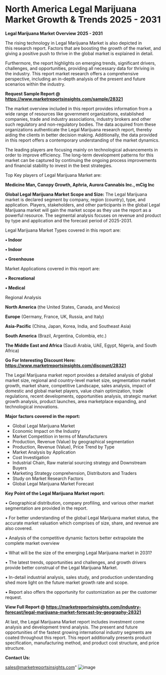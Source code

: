 # North America Legal Marijuana Market Growth & Trends 2025 - 2031

<Strong> Legal Marijuana Market Overview 2025 - 2031</strong>

The rising technology in Legal Marijuana Market is also depicted in this research report. Factors that are boosting the growth of the market, and giving a positive push to thrive in the global market is explained in detail.

Furthermore, the report highlights on emerging trends, significant drivers, challenges, and opportunities, providing all necessary data for thriving in the industry. This report market research offers a comprehensive perspective, including an in-depth analysis of the present and future scenarios within the industry.

<strong>Request Sample Report @ <a href=https://www.marketreportsinsights.com/sample/28321>https://www.marketreportsinsights.com/sample/28321</a></strong>

The market overview included in this report provides information from a wide range of resources like government organizations, established companies, trade and industry associations, industry brokers and other such regulatory and non-regulatory bodies. The data acquired from these organizations authenticate the Legal Marijuana research report, thereby aiding the clients in better decision making. Additionally, the data provided in this report offers a contemporary understanding of the market dynamics.

The leading players are focusing mainly on technological advancements in order to improve efficiency. The long-term development patterns for this market can be captured by continuing the ongoing process improvements and financial stability to invest in the best strategies.

Top Key players of Legal Marijuana Market are:

<strong>Medicine Man, Canopy Growth, Aphria, Aurora Cannabis Inc., mCig Inc</strong>

<strong><b>Global Legal Marijuana Market Scope and Size:</b></strong>
The Legal Marijuana market is declared segment by company, region (country), type, and application. Players, stakeholders, and other participants in the global Legal Marijuana market will gain the market scope as they use the report as a powerful resource. The segmental analysis focuses on revenue and product by type and application and the forecast period of 2025-2031.

Legal Marijuana Market Types covered in this report are:

<strong>• Indoor

• Indoor

• Greenhouse</strong>

Market Applications covered in this report are:

<strong>• Recreational

• Medical</strong> 

Regional Analysis

<strong>North America</strong> (the United States, Canada, and Mexico)

<strong>Europe</strong> (Germany, France, UK, Russia, and Italy)

<strong>Asia-Pacific</strong> (China, Japan, Korea, India, and Southeast Asia)

<strong>South America</strong> (Brazil, Argentina, Colombia, etc.)

<strong>The Middle East and Africa</strong> (Saudi Arabia, UAE, Egypt, Nigeria, and South Africa)

<strong>Go For Interesting Discount Here: <a href=https://www.marketreportsinsights.com/discount/28321>https://www.marketreportsinsights.com/discount/28321</a></strong>

The Legal Marijuana market report provides a detailed analysis of global market size, regional and country-level market size, segmentation market growth, market share, competitive Landscape, sales analysis, impact of domestic and global market players, value chain optimization, trade regulations, recent developments, opportunities analysis, strategic market growth analysis, product launches, area marketplace expanding, and technological innovations.

<strong><b>Major factors covered in the report:</b></strong>
<ul>
  <li>Global Legal Marijuana Market </li>
  <li>Economic Impact on the Industry</li>
  <li>Market Competition in terms of Manufacturers</li>
  <li>Production, Revenue (Value) by geographical segmentation</li>
  <li>Production, Revenue (Value), Price Trend by Type</li>
  <li>Market Analysis by Application</li>
  <li>Cost Investigation</li>
  <li>Industrial Chain, Raw material sourcing strategy and Downstream Buyers</li>
  <li>Marketing Strategy comprehension, Distributors and Traders</li>
  <li>Study on Market Research Factors</li>
  <li>Global Legal Marijuana Market Forecast</li>
</ul>

<strong><b>Key Point of the Legal Marijuana Market report:</b></strong>

• Geographical distribution, company profiling, and various other market segmentation are provided in the report.

• For better understanding of the global Legal Marijuana market status, the accurate market valuation which comprises of size, share, and revenue are also covered.

• Analysis of the competitive dynamic factors better extrapolate the complete market overview

• What will be the size of the emerging Legal Marijuana market in 2031?

• The latest trends, opportunities and challenges, and growth drivers provide better construal of the Legal Marijuana Market.

• In-detail industrial analysis, sales study, and production understanding shed more light on the future market growth rate and scope.

• Report also offers the opportunity for customization as per the customer request.

<strong><b>View Full Report @ <a href=https://marketreportsinsights.com/industry-forecast/legal-marijuana-market-forecast-by-geography-28321>https://marketreportsinsights.com/industry-forecast/legal-marijuana-market-forecast-by-geography-28321</a></b></strong>


At last, the Legal Marijuana Market report includes investment come analysis and development trend analysis. The present and future opportunities of the fastest growing international industry segments are coated throughout this report. This report additionally presents product specification, manufacturing method, and product cost structure, and price structure.

<strong>Contact Us:</strong>

sales@marketreportsinsights.com"
![image](https://github.com/user-attachments/assets/a6b3d261-e05f-442f-ae65-569f4550c516)
